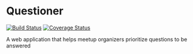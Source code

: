 # Questioner
[![Build Status](https://travis-ci.org/SolomonMacharia/Questioner.svg?branch=develop)](https://travis-ci.org/SolomonMacharia/Questioner)
[![Coverage Status](https://coveralls.io/repos/github/SolomonMacharia/Questioner/badge.svg?branch=develop)](https://coveralls.io/github/SolomonMacharia/Questioner?branch=develop)

A web application that helps meetup organizers prioritize questions to be answered

